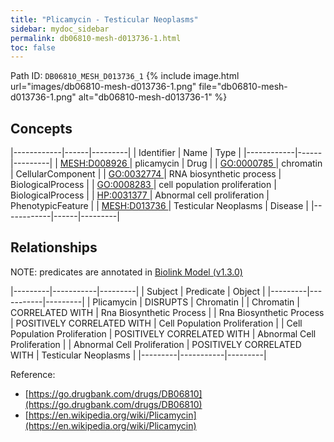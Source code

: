 ```yaml
---
title: "Plicamycin - Testicular Neoplasms"
sidebar: mydoc_sidebar
permalink: db06810-mesh-d013736-1.html
toc: false 
---
```



Path ID: `DB06810_MESH_D013736_1`
{% include image.html url="images/db06810-mesh-d013736-1.png" file="db06810-mesh-d013736-1.png" alt="db06810-mesh-d013736-1" %}

## Concepts

|------------|------|---------|
| Identifier | Name | Type    |
|------------|------|---------|
| <a href="https://identifiers.org/MESH:D008926">MESH:D008926 </a> | plicamycin | Drug |
| <a href="https://identifiers.org/GO:0000785">GO:0000785 </a> | chromatin | CellularComponent |
| <a href="https://identifiers.org/GO:0032774">GO:0032774 </a> | RNA biosynthetic process | BiologicalProcess |
| <a href="https://identifiers.org/GO:0008283">GO:0008283 </a> | cell population proliferation | BiologicalProcess |
| <a href="https://identifiers.org/HP:0031377">HP:0031377 </a> | Abnormal cell proliferation | PhenotypicFeature |
| <a href="https://identifiers.org/MESH:D013736">MESH:D013736 </a> | Testicular Neoplasms | Disease |
|------------|------|---------|

## Relationships


NOTE: predicates are annotated in <a href="https://github.com/biolink/biolink-model/releases/tag/v1.3.0">Biolink Model (v1.3.0)</a>

|---------|-----------|---------|
| Subject | Predicate | Object  |
|---------|-----------|---------|
| Plicamycin | DISRUPTS | Chromatin |
| Chromatin | CORRELATED WITH | Rna Biosynthetic Process |
| Rna Biosynthetic Process | POSITIVELY CORRELATED WITH | Cell Population Proliferation |
| Cell Population Proliferation | POSITIVELY CORRELATED WITH | Abnormal Cell Proliferation |
| Abnormal Cell Proliferation | POSITIVELY CORRELATED WITH | Testicular Neoplasms |
|---------|-----------|---------|

Reference: 
  - [https://go.drugbank.com/drugs/DB06810](https://go.drugbank.com/drugs/DB06810)
  - [https://en.wikipedia.org/wiki/Plicamycin](https://en.wikipedia.org/wiki/Plicamycin)
